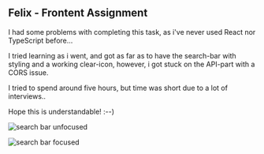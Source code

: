 ## Felix - Frontent Assignment

I had some problems with completing this task, as i've never used React nor TypeScript before...

I tried learning as i went, and got as far as to have the search-bar with styling and a working clear-icon,
however, i got stuck on the API-part with a CORS issue.

I tried to spend around five hours, but time was short due to a lot of interviews..

Hope this is understandable! :--)

![search bar unfocused]("https://github.com/zamFe/Frontend-Assignment/blob/main/images/search_unfocused.png")

![search bar focused]("https://github.com/zamFe/Frontend-Assignment/blob/main/images/search_focused.png")
